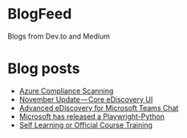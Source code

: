 # BlogFeed
Blogs from Dev.to and Medium

# Blog posts
<!-- BLOG-POST-LIST:START -->
- [Azure Compliance Scanning](https://dev.to/cheahengsoon/azure-compliance-scanning-16ne)
- [November Update — Core eDiscovery UI](https://engsooncheah.medium.com/november-update-core-ediscovery-ui-8922594fdbef?source=rss-18b0bdc43bc0------2)
- [Advanced eDiscovery for Microsoft Teams Chat](https://engsooncheah.medium.com/advanced-ediscovery-for-microsoft-teams-chat-e1af09e52bf4?source=rss-18b0bdc43bc0------2)
- [Microsoft has released a Playwright-Python](https://dev.to/cheahengsoon/microsoft-has-released-a-playwright-python-1bg7)
- [Self Learning or Official Course Training](https://dev.to/cheahengsoon/self-learning-or-official-course-training-5hdb)
<!-- BLOG-POST-LIST:END -->
